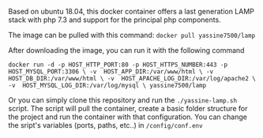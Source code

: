 Based on ubuntu 18.04, this docker container offers a last generation LAMP stack with php 7.3 and support for the principal php components.

The image can be pulled with this command: `docker pull yassine7500/lamp`

After downloading the image, you can run it with the following command

`
docker run -d -p HOST_HTTP_PORT:80 -p HOST_HTTPS_NUMBER:443 -p HOST_MYSQL_PORT:3306 \
-v  HOST_APP_DIR:/var/www/html \
-v  HOST_DB_DIR:/var/www/html \
-v  HOST_APACHE_LOG_DIR:/var/log/apache2 \
-v  HOST_MYSQL_LOG_DIR:/var/log/mysql \
yassine7500/lamp
`

Or you can simply clone this repository and run the `./yassine-lamp.sh` script.
The script will pull the container, create a basic folder structure for the project and run the container with that configuration.
You can change the sript's variables (ports, paths, etc..) in `/config/conf.env`
